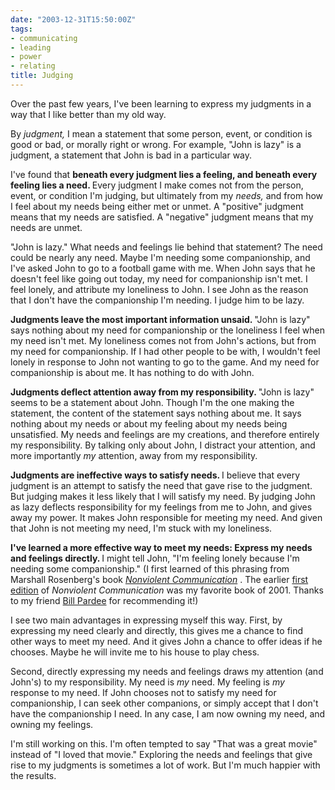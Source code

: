 ```yaml
---
date: "2003-12-31T15:50:00Z"
tags:
- communicating
- leading
- power
- relating
title: Judging
---
```


<p> Over the past few years, I've been learning to express my judgments in a way that I like better than my old way. </p>
<p> By <em>judgment,</em> I mean a statement that some person, event, or condition is good or bad, or morally right or wrong. For example, "John is lazy" is a judgment, a statement that John is bad in a particular way. </p>
<p> I've found that <strong> beneath every judgment lies a feeling, and beneath every feeling lies a need. </strong> Every judgment I make comes not from the person, event, or condition I'm judging, but ultimately from my <em>needs,</em> and from how I feel about my needs being either met or unmet. A "positive" judgment means that my needs are satisfied. A "negative" judgment means that my needs are unmet. </p>
<p> "John is lazy." What needs and feelings lie behind that statement? The need could be nearly any need. Maybe I'm needing some companionship, and I've asked John to go to a football game with me. When John says that he doesn't feel like going out today, my need for companionship isn't met. I feel lonely, and attribute my loneliness to John. I see John as the reason that I don't have the companionship I'm needing. I judge him to be lazy. </p>
<p>
<strong> Judgments leave the most important information unsaid. </strong> "John is lazy" says nothing about my need for companionship or the loneliness I feel when my need isn't met. My loneliness comes not from John's actions, but from my need for companionship. If I had other people to be with, I wouldn't feel lonely in response to John not wanting to go to the game. And my need for companionship is about me. It has nothing to do with John. </p>
<p>
<strong> Judgments deflect attention away from my responsibility. </strong> "John is lazy" seems to be a statement about John. Though I'm the one making the statement, the content of the statement says nothing about me. It says nothing about my needs or about my feeling about my needs being unsatisfied. My needs and feelings are my creations, and therefore entirely my responsibility. By talking only about John, I distract your attention, and more importantly <em>my</em> attention, away from my responsibility. </p>
<p>
<strong> Judgments are ineffective ways to satisfy needs. </strong> I believe that every judgment is an attempt to satisfy the need that gave rise to the judgment. But judging makes it less likely that I will satisfy my need. By judging John as lazy deflects responsibility for my feelings from me to John, and gives away my power. It makes John responsible for meeting my need. And given that John is not meeting my need, I'm stuck with my loneliness. </p>
<p>
<strong> I've learned a more effective way to meet my needs: Express my needs and feelings directly. </strong> I might tell John, "I'm feeling lonely because I'm needing some companionship." (I first learned of this phrasing from Marshall Rosenberg's book  <em>
<a href="http://www.amazon.com/exec/obidos/ASIN/1892005034/dalehemer-20">Nonviolent Communication</a>
</em>.  The earlier <a href="http://www.amazon.com/exec/obidos/ASIN/1892005026/dalehemer-20">first edition</a> of <em>Nonviolent Communication</em> was my favorite book of 2001. Thanks to my friend <a href="http://www.pardee-quality-methods.com/">Bill Pardee</a> for recommending it!) </p>
<p> I see two main advantages in expressing myself this way. First, by expressing my need clearly and directly, this gives me a chance to find other ways to meet my need. And it gives John a chance to offer ideas if he chooses. Maybe he will invite me to his house to play chess. </p>
<p> Second, directly expressing my needs and feelings draws my attention (and John's) to my responsibility. My need is <em>my</em> need. My feeling is <em>my</em> response to my need. If John chooses not to satisfy my need for companionship, I can seek other companions, or simply accept that I don't have the companionship I need. In any case, I am now owning my need, and owning my feelings. </p>
<p> I'm still working on this. I'm often tempted to say "That was a great movie" instead of "I loved that movie." Exploring the needs and feelings that give rise to my judgments is sometimes a lot of work. But I'm much happier with the results. </p>
